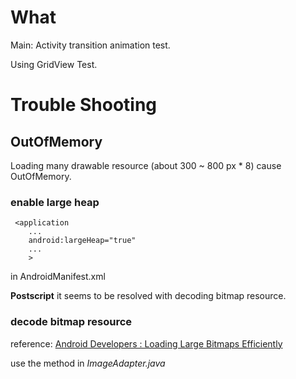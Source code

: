 # What
Main: Activity transition animation test.

Using GridView Test.


# Trouble Shooting

## OutOfMemory
Loading many drawable resource (about 300 ~ 800 px * 8) cause OutOfMemory.

### enable large heap

```
 <application
    ...
    android:largeHeap="true"
    ...
    >
```

in AndroidManifest.xml

**Postscript**
it seems to be resolved with decoding bitmap resource. 

### decode bitmap resource

reference: [Android Developers : Loading Large Bitmaps Efficiently](https://developer.android.com/training/displaying-bitmaps/load-bitmap.html)

use the method in *ImageAdapter.java* 
